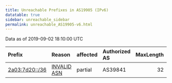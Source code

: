 ```yaml
---
title: Unreachable Prefixes in AS19905 (IPv6)
datatable: true
sidebar: unreachable_sidebar
permalink: unreachable_AS19905-v6.html
---
```


Data as of 2019-09-02 18:10:00 UTC


<div class="datatable-begin"></div>

| Prefix                                                 | Reason                                                                                                | affected   | Authorized AS   |   MaxLength | Anchor                                         |   unreachable /48s |
|:-------------------------------------------------------|:------------------------------------------------------------------------------------------------------|:-----------|:----------------|------------:|:-----------------------------------------------|-------------------:|
| [2a03:7d20::/36](https://stat.ripe.net/2a03:7d20::/36) | [INVALID ASN](https://rpki-validator.ripe.net/announcement-preview?asn=AS19905&prefix=2a03:7d20::/36) | partial    | AS39841         |          32 | [RIPE](unreachable_RIPE_NCC_RPKI_Root-v6.html) |               4096 |

<div class="datatable-end"></div>